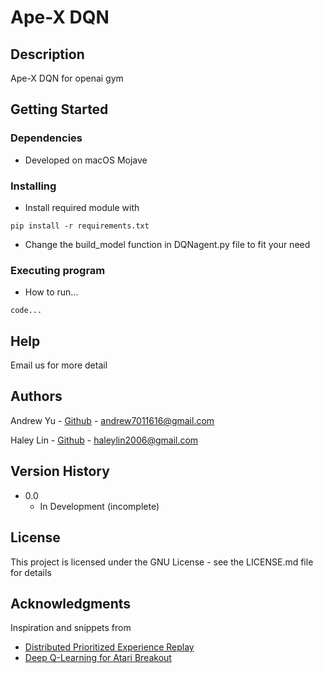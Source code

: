 # Ape-X DQN 

## Description

Ape-X DQN for openai gym

## Getting Started

### Dependencies

* Developed on macOS Mojave

### Installing

* Install required module with
```
pip install -r requirements.txt
```
* Change the build_model function in DQNagent.py file to fit your need

### Executing program

* How to run...
```
code...
```

## Help

Email us for more detail

## Authors

Andrew Yu - [Github](https://github.com/yuyenchu) - andrew7011616@gmail.com

Haley Lin - [Github](https://github.com/HaleyLin2006) - haleylin2006@gmail.com

## Version History

* 0.0
    * In Development (incomplete)

## License

This project is licensed under the GNU License - see the LICENSE.md file for details

## Acknowledgments

Inspiration and snippets from
* [Distributed Prioritized Experience Replay](https://arxiv.org/pdf/1803.00933v1.pdf)
* [Deep Q-Learning for Atari Breakout](https://keras.io/examples/rl/deep_q_network_breakout/)